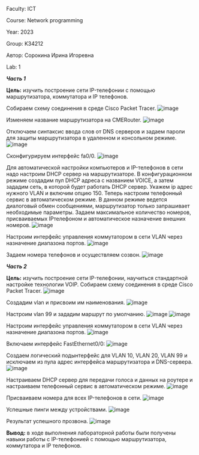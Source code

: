 Faculty: ICT

Course: Network programming

Year: 2023

Group: K34212

Автор: Сорокина Ирина Игоревна

Lab: 1

***Часть 1***

**Цель:** изучить построение сети IP-телефонии с помощью маршрутизатора, коммутатора и IP телефонов.

Собираем схему соединения в среде Cisco Packet Tracer.
![image](https://user-images.githubusercontent.com/58992611/231842309-d59f3cbb-c911-4f69-9500-e838e7a6d09f.png)

Изменяем название маршрутизатора на CMERouter.
![image](https://user-images.githubusercontent.com/58992611/231842352-e94bbd5f-62cb-4e51-957c-fe18e487bb8c.png)

Отключаем синтаксис ввода слов от DNS серверов и задаем пароли для защиты маршрутизатора в удаленном и консольном режиме.
![image](https://user-images.githubusercontent.com/58992611/231842391-7893d0f1-8160-4d35-8c37-26d63b52f649.png)

Сконфигурируем интерфейс fa0/0.
![image](https://user-images.githubusercontent.com/58992611/231842440-2915fac8-f860-4065-a49a-c80ba3ea28af.png)

Для автоматической настройки компьютеров и IP-телефонов в сети надо настроим DHCP сервер на маршрутизаторе. В конфигурационном режиме создадим пул DHCP адреса с названием VOICE, а затем зададим сеть, в которой будет работать DHCP сервер. Укажем ip адрес нужного VLAN и включим опцию 150. 
Теперь настроим телефонный сервис в автоматическом режиме. В данном режиме ведется диалоговый обмен сообщениями, маршрутизатор только запрашивает необходимые параметры. Задаем максимальное количество номеров, присваиваемых IPтелефоном и автоматическое назначение внешних номеров.
![image](https://user-images.githubusercontent.com/58992611/231842494-728c799d-6d0d-44c2-9469-a9efa66998ed.png)

Настроим интерфейс управления коммутатором в сети VLAN через назначение диапазона портов.
![image](https://user-images.githubusercontent.com/58992611/231842547-fd5501af-7945-4578-bd10-b290731ea813.png)

Задаем номера телефонов и осуществляем созвон.
![image](https://user-images.githubusercontent.com/58992611/231842588-7f70ad0a-93a2-4df7-80c3-f16cb4f320ab.png)

***Часть 2***

**Цель:** изучить построение сети IP-телефонии, научиться стандартной настройке технологии VOIP.
Собираем схему соединения в среде Cisco Packet Tracer.
![image](https://user-images.githubusercontent.com/58992611/231842638-720946a7-00b6-47f2-b65e-0f339421c582.png)

Создадим vlan и присвоим им наименования.
![image](https://user-images.githubusercontent.com/58992611/231842689-faf2d641-7404-4d8e-bf6a-9800bf5478c2.png)

Настроим vlan 99 и зададим маршрут по умолчанию.
![image](https://user-images.githubusercontent.com/58992611/231842731-560bc3f0-8fbd-4be2-b293-6757fca03d13.png)
![image](https://user-images.githubusercontent.com/58992611/231842760-5aff4905-69a1-4371-b033-04894ac8c6b6.png)

Настроим интерфейс управления коммутатором в сети VLAN через назначение диапазона портов.
![image](https://user-images.githubusercontent.com/58992611/231842804-65388dfc-4a69-4f77-85ee-60840dffb63a.png)

Включаем интерфейс FastEthernet0/0:
![image](https://user-images.githubusercontent.com/58992611/231842846-960955b0-8efa-42d2-94f8-6ad18c48b5d3.png)

Создаем логический подынтерфейс для VLAN 10, VLAN 20, VLAN 99 и исключаем из пула адрес интерфейса маршрутизатора и DNS-сервера.
![image](https://user-images.githubusercontent.com/58992611/231842898-d53ac8cd-56d2-43a2-85d6-fff84bf8f164.png)

Настраиваем DHCP сервер для передачи голоса и данных на роутере и настраиваем телефонный сервис в автоматическом режиме.
![image](https://user-images.githubusercontent.com/58992611/231842940-87b7393a-2efc-4f8e-9f10-ab12f6a1a593.png)

Присваиваем номера для всех IP-телефонов в сети.
![image](https://user-images.githubusercontent.com/58992611/231842993-b00c85d7-7158-4358-b41b-cd6fd7218079.png)

Успешные пинги между устройствами.
![image](https://user-images.githubusercontent.com/58992611/231843051-697817e0-a2d4-4231-a135-6edceb86d612.png)

Результат успешного прозвона.
![image](https://user-images.githubusercontent.com/58992611/231843092-19c341c6-ae90-4589-8592-22d4bff896f4.png)

**Вывод:** в ходе выполнения лабораторной работы были получены навыки работы с IP-телефонией с помощью маршрутизатора, коммутатора и IP телефонов.
